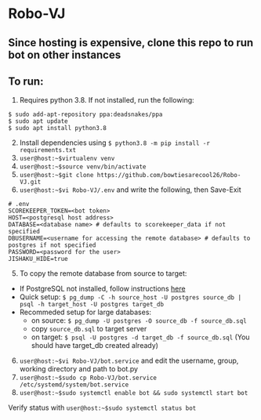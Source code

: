 # Robo-VJ

## Since hosting is expensive, clone this repo to run bot on other instances

## To run:
1. Requires python 3.8. If not installed, run the following:
```
$ sudo add-apt-repository ppa:deadsnakes/ppa
$ sudo apt update
$ sudo apt install python3.8
```
2. Install dependencies using `$ python3.8 -m pip install -r requirements.txt`
3. `user@host:~$virtualenv venv`
4. `user@host:~$source venv/bin/activate`
3. `user@host:~$git clone https://github.com/bowtiesarecool26/Robo-VJ.git`
4. `user@host:~$vi Robo-VJ/.env` and write the following, then Save-Exit
  ```
  # .env
  SCOREKEEPER_TOKEN=<bot token>
  HOST=<postgresql host address>
  DATABASE=<database name> # defaults to scorekeeper_data if not specified
  DBUSERNAME=<username for accessing the remote database> # defaults to postgres if not specified
  PASSWORD=<password for the user>
  JISHAKU_HIDE=true
  ```
5. To copy the remote database from source to target:
  - If PostgreSQL not installed, follow instructions [here](https://www.postgresql.org/download/linux/ubuntu/)
  - Quick setup: `$ pg_dump -C -h source_host -U postgres source_db | psql -h target_host -U postgres target_db`
  - Recommeded setup for large databases:
    - on source: `$ pg_dump -U postgres -O source_db -f source_db.sql`
    - copy `source_db.sql` to target server
    - on target: `$ psql -U postgres -d target_db -f source_db.sql` (You should have target_db created already)
    
6. `user@host:~$vi Robo-VJ/bot.service` and edit the username, group, working directory and path to bot.py
7. `user@host:~$sudo cp Robo-VJ/bot.service /etc/systemd/system/bot.service`
8. `user@host:~$sudo systemctl enable bot && sudo systemctl start bot`

Verify status with `user@host:~$sudo systemctl status bot`
